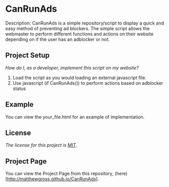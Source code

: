 # CanRunAds

Description: CanRunAds is a simple repository/script to display a quick and easy method of preventing ad blockers. The simple script allows the webmaster to perform different functions and actions on their website depending on if the user has an adblocker or not.

## Project Setup

_How do I, as a developer, implement this script on my website?_ 

1. Load the script as you would loading an external javascript file.
2. Use javascript (if CanRunAds()) to perform actions based on adblocker status

## Example

You can view the your_file.html for an example of implementation.

## License

_The license for this project is [MIT](LICENSE.md)_.

## Project Page

You can view the Project Page from this repository, (here)[http://matthewgross.github.io/CanRunAds].
